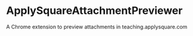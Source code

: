 # ApplySquareAttachmentPreviewer
 A Chrome extension to preview attachments in teaching.applysquare.com
